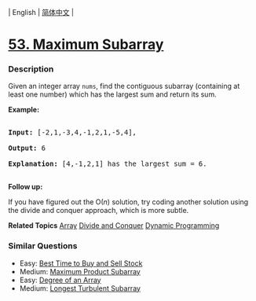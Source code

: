 | English | [简体中文](README.md) |

# [53. Maximum Subarray](https://leetcode-cn.com/problems/maximum-subarray)
 ### Description
<p>Given an integer array <code>nums</code>, find the contiguous subarray&nbsp;(containing at least one number) which has the largest sum and return its sum.</p>

<p><strong>Example:</strong></p>

<pre>
<strong>Input:</strong> [-2,1,-3,4,-1,2,1,-5,4],
<strong>Output:</strong> 6
<strong>Explanation:</strong>&nbsp;[4,-1,2,1] has the largest sum = 6.
</pre>

<p><strong>Follow up:</strong></p>

<p>If you have figured out the O(<em>n</em>) solution, try coding another solution using the divide and conquer approach, which is more subtle.</p>

**Related Topics**  [Array](https://leetcode-cn.com/tag/array) [Divide and Conquer](https://leetcode-cn.com/tag/divide-and-conquer) [Dynamic Programming](https://leetcode-cn.com/tag/dynamic-programming) 

### Similar Questions
 - Easy:	[Best Time to Buy and Sell Stock](https://leetcode-cn.com/problems/best-time-to-buy-and-sell-stock) 
 - Medium:	[Maximum Product Subarray](https://leetcode-cn.com/problems/maximum-product-subarray) 
 - Easy:	[Degree of an Array](https://leetcode-cn.com/problems/degree-of-an-array) 
 - Medium:	[Longest Turbulent Subarray](https://leetcode-cn.com/problems/longest-turbulent-subarray) 
